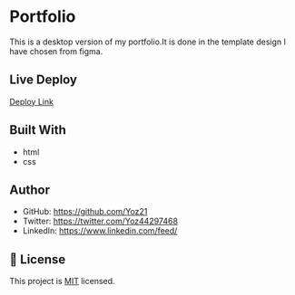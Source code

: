# Portfolio

This is a desktop version of my portfolio.It is done in the template design I have chosen from figma.

## Live Deploy

[Deploy Link](https://yoz21.github.io/Portfolio/)

## Built With

- html
- css

## Author

- GitHub: https://github.com/Yoz21
- Twitter: https://twitter.com/Yoz44297468
- LinkedIn: https://www.linkedin.com/feed/

## 📝 License

This project is [MIT](./MIT.md) licensed.
